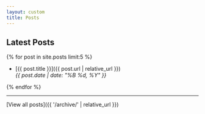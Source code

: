 ```yaml
---
layout: custom
title: Posts
---
```


## Latest Posts

{% for post in site.posts limit:5 %}

- [{{ post.title }}]({{ post.url | relative_url }})  
  _{{ post.date | date: "%B %d, %Y" }}_
  
{% endfor %}

---

[View all posts]({{ '/archive/' | relative_url }})
